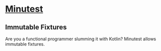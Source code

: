 # [Minutest](README.md)

## Immutable Fixtures

Are you a functional programmer slumming it with Kotlin? Minutest allows immutable fixtures.

```insert-kotlin core/src/test/kotlin/dev/minutest/examples/ImmutableExampleTests.kt
```

